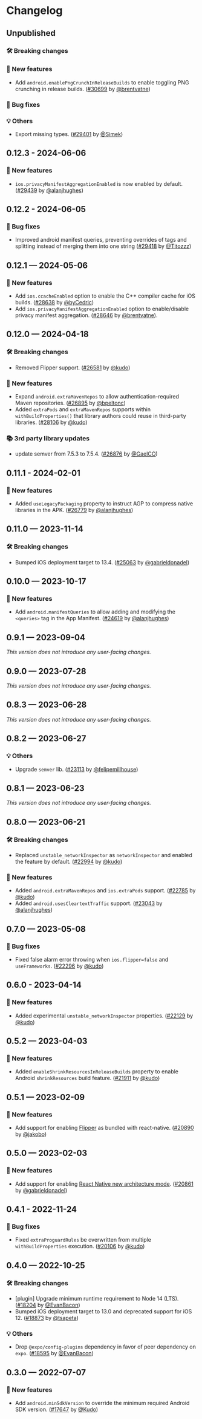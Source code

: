 # Changelog

## Unpublished

### 🛠 Breaking changes

### 🎉 New features

- Add `android.enablePngCrunchInReleaseBuilds` to enable toggling PNG crunching in release builds. ([#30699](https://github.com/expo/expo/pull/30699) by [@brentvatne](https://github.com/brentvatne))

### 🐛 Bug fixes

### 💡 Others

- Export missing types. ([#29401](https://github.com/expo/expo/pull/29401) by [@Simek](https://github.com/Simek))

## 0.12.3 - 2024-06-06

### 🎉 New features

- `ios.privacyManifestAggregationEnabled` is now enabled by default. ([#29439](https://github.com/expo/expo/pull/29439) by [@alanjhughes](https://github.com/alanjhughes))

## 0.12.2 - 2024-06-05

### 🐛 Bug fixes

- Improved android manifest queries, preventing overrides of <package> tags and splitting <provider> instead of merging them into one string ([#29418](https://github.com/expo/expo/pull/29418) by [@Titozzz](https://github.com/Titozzz))

## 0.12.1 — 2024-05-06

### 🎉 New features

- Add `ios.ccacheEnabled` option to enable the C++ compiler cache for iOS builds. ([#28638](https://github.com/expo/expo/pull/28638) by [@byCedric](https://github.com/byCedric))
- Add `ios.privacyManifestAggregationEnabled` option to enable/disable privacy manifest aggregation. ([#28646](https://github.com/expo/expo/pull/28646) by [@brentvatne](https://github.com/brentvatne)).

## 0.12.0 — 2024-04-18

### 🛠 Breaking changes

- Removed Flipper support. ([#26581](https://github.com/expo/expo/pull/26581) by [@kudo](https://github.com/kudo))

### 🎉 New features

- Expand `android.extraMavenRepos` to allow authentication-required Maven repositories. ([#26895](https://github.com/expo/expo/pull/26895) by [@bpeltonc](https://github.com/bpeltonc))
- Added `extraPods` and `extraMavenRepos` supports within `withBuildProperties()` that library authors could reuse in third-party libraries. ([#28106](https://github.com/expo/expo/pull/28106) by [@kudo](https://github.com/kudo))

### 📚 3rd party library updates

- update semver from 7.5.3 to 7.5.4. ([#26876](https://github.com/expo/expo/pull/26876) by [@GaelCO](https://github.com/GaelCO))

## 0.11.1 - 2024-02-01

### 🎉 New features

- Added `useLegacyPackaging` property to instruct AGP to compress native libraries in the APK. ([#26779](https://github.com/expo/expo/pull/26779) by [@alanjhughes](https://github.com/alanjhughes))

## 0.11.0 — 2023-11-14

### 🛠 Breaking changes

- Bumped iOS deployment target to 13.4. ([#25063](https://github.com/expo/expo/pull/25063) by [@gabrieldonadel](https://github.com/gabrieldonadel))

## 0.10.0 — 2023-10-17

### 🎉 New features

- Add `android.manifestQueries` to allow adding and modifying the `<queries>` tag in the App Manifest. ([#24619](https://github.com/expo/expo/pull/24619) by [@alanjhughes](https://github.com/alanjhughes))

## 0.9.1 — 2023-09-04

_This version does not introduce any user-facing changes._

## 0.9.0 — 2023-07-28

_This version does not introduce any user-facing changes._

## 0.8.3 — 2023-06-28

_This version does not introduce any user-facing changes._

## 0.8.2 — 2023-06-27

### 💡 Others

- Upgrade `semver` lib. ([#23113](https://github.com/expo/expo/pull/23113) by [@felipemillhouse](https://github.com/felipemillhouse))

## 0.8.1 — 2023-06-23

_This version does not introduce any user-facing changes._

## 0.8.0 — 2023-06-21

### 🛠 Breaking changes

- Replaced `unstable_networkInspector` as `networkInspector` and enabled the feature by default. ([#22994](https://github.com/expo/expo/pull/22994) by [@kudo](https://github.com/kudo))

### 🎉 New features

- Added `android.extraMavenRepos` and `ios.extraPods` support. ([#22785](https://github.com/expo/expo/pull/22785) by [@kudo](https://github.com/kudo))
- Added `android.usesCleartextTraffic` support. ([#23043](https://github.com/expo/expo/pull/23043) by [@alanjhughes](https://github.com/alanjhughes))

## 0.7.0 — 2023-05-08

### 🐛 Bug fixes

- Fixed false alarm error throwing when `ios.flipper=false` and `useFrameworks`. ([#22296](https://github.com/expo/expo/pull/22296) by [@kudo](https://github.com/kudo))

## 0.6.0 - 2023-04-14

### 🎉 New features

- Added experimental `unstable_networkInspector` properties. ([#22129](https://github.com/expo/expo/pull/22129) by [@kudo](https://github.com/kudo))

## 0.5.2 — 2023-04-03

### 🎉 New features

- Added `enableShrinkResourcesInReleaseBuilds` property to enable Android `shrinkResources` build feature. ([#21911](https://github.com/expo/expo/pull/21911) by [@kudo](https://github.com/kudo))

## 0.5.1 — 2023-02-09

### 🎉 New features

- Add support for enabling [Flipper](https://fbflipper.com/) as bundled with react-native. ([#20890](https://github.com/expo/expo/pull/20861) by [@jakobo](https://github.com/jakobo))

## 0.5.0 — 2023-02-03

### 🎉 New features

- Add support for enabling [React Native new architecture mode](https://reactnative.dev/docs/new-architecture-intro). ([#20861](https://github.com/expo/expo/pull/20861) by [@gabrieldonadel](https://github.com/gabrieldonadel))

## 0.4.1 - 2022-11-24

### 🐛 Bug fixes

- Fixed `extraProguardRules` be overwritten from multiple `withBuildProperties` execution. ([#20106](https://github.com/expo/expo/pull/20106) by [@kudo](https://github.com/kudo))

## 0.4.0 — 2022-10-25

### 🛠 Breaking changes

- [plugin] Upgrade minimum runtime requirement to Node 14 (LTS). ([#18204](https://github.com/expo/expo/pull/18204) by [@EvanBacon](https://github.com/EvanBacon))
- Bumped iOS deployment target to 13.0 and deprecated support for iOS 12. ([#18873](https://github.com/expo/expo/pull/18873) by [@tsapeta](https://github.com/tsapeta))

### 💡 Others

- Drop `@expo/config-plugins` dependency in favor of peer dependency on `expo`. ([#18595](https://github.com/expo/expo/pull/18595) by [@EvanBacon](https://github.com/EvanBacon))

## 0.3.0 — 2022-07-07

### 🎉 New features

- Add `android.minSdkVersion` to override the minimum required Android SDK version. ([#17647](https://github.com/expo/expo/pull/17647) by [@Kudo](https://github.com/Kudo))

